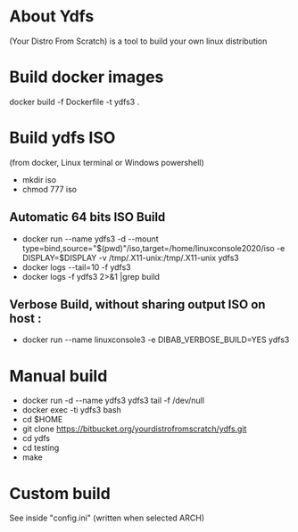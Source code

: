 # About Ydfs

(Your Distro From Scratch) is a tool to build your own linux distribution 

# Build docker images
docker build -f Dockerfile -t ydfs3 .

# Build ydfs ISO

(from docker, Linux terminal or Windows powershell)

* mkdir iso
* chmod 777 iso

## Automatic 64 bits ISO Build

* docker run --name ydfs3 -d --mount type=bind,source="$(pwd)"/iso,target=/home/linuxconsole2020/iso -e DISPLAY=$DISPLAY -v /tmp/.X11-unix:/tmp/.X11-unix  ydfs3 
* docker logs --tail=10 -f ydfs3
* docker logs -f ydfs3 2>&1 |grep build

## Verbose Build, without sharing output ISO on host :

* docker run --name linuxconsole3 -e DIBAB_VERBOSE_BUILD=YES ydfs3

# Manual build

* docker run -d --name ydfs3 ydfs3 tail -f /dev/null 
* docker exec -ti ydfs3 bash
* cd $HOME
* git clone https://bitbucket.org/yourdistrofromscratch/ydfs.git
* cd ydfs
* cd testing
* make 

# Custom build

See inside "config.ini" (written when selected ARCH)
